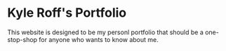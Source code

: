 # Kyle Roff's Portfolio
This website is designed to be my personl portfolio that should be a one-stop-shop for anyone who wants to know about me.
